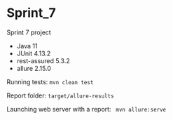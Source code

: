 # Sprint_7
Sprint 7 project

* Java 11
* JUnit 4.13.2
* rest-assured 5.3.2
* allure 2.15.0

Running tests: ```mvn clean test```

Report folder: ```target/allure-results```

Launching web server with a report: ``` mvn allure:serve```